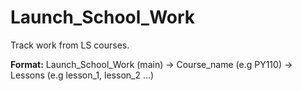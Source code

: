 # Launch_School_Work
Track work from LS courses.

**Format:** Launch_School_Work (main) -> Course_name (e.g PY110) -> Lessons (e.g lesson_1, lesson_2 ...)